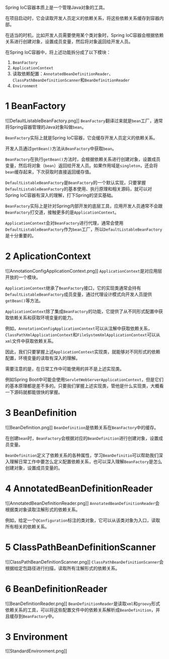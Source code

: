 Spring IoC容器本质上是一个管理Java对象的工具。

在项目启动时，它会读取开发人员定义的依赖关系，将这些依赖关系缓存到容器内部。

在适当的时机，比如开发人员需要使用某个类对象时，Spring IoC容器会根据依赖关系进行创建对象，设置成员变量，然后将对象返回给开发人员。

在Spring IoC容器中，将上述功能拆分成了以下模块：
1. `BeanFactory`
2. `ApplicationContext`
4. 读取依赖配置：`AnnotatedBeanDefinitionReader`、`ClassPathBeanDefinitionScanner`和`BeanDefinitionReader`
5. `Environment`

# 1 BeanFactory
![[DefaultListableBeanFactory.png]]
`BeanFactory`翻译过来就是`bean`工厂，通常将Spring容器管理的Java对象叫做`bean`。

`BeanFactory`实际上就是Spring IoC容器，它会缓存开发人员定义的依赖关系。

开发人员通过`getBean()`方法从`BeanFactory`中获取`bean`。

`BeanFactory`在执行`getBean()`方法时，会根据依赖关系进行创建对象，设置成员变量，然后将对象（`bean`）返回给开发人员。如果作用域是`singleton`，还会将`bean`缓存起来，下次获取时直接返回缓存值。

`DefaultListableBeanFactory`是`BeanFactory`的一个默认实现，只要掌握`DefaultListableBeanFactory`的基本使用、执行原理和相关源码，就可以对Spring IoC容器有深入的理解，打下Spring的坚实基础。

`BeanFactory`实际上是针对Spring内部开发的底层工具，应用开发人员通常不会跟`BeanFactory`打交道，接触更多的是`ApplicationContext`。

`ApplicationContext`会对`BeanFactory`进行代理，通常会使用`DefaultListableBeanFactory`作为`bean`工厂，所以`DefaultListableBeanFactory`是十分重要的。

# 2 AplicationContext
![[AnnotationConfigApplicationContext.png]]
`ApplicationContext`是对应用层开放的一个模块。

`ApplicationContext`继承了`BeanFactory`接口，它的实现类通常会持有`DefaultListableBeanFactory`成员变量，通过代理设计模式向开发人员提供`getBean()`等方法。

`ApplicationContext`除了集成`BeanFactory`的功能，它提供了从不同形式配置中获取依赖关系和获取环境变量的能力。

例如，`AnnotationConfigApplicationContext`可以从注解中获取依赖关系，`ClassPathXmlApplicationContext`和`FileSystemXmlApplicationContext`可以从`xml`文件中获取依赖关系。

因此，我们只要掌握上述`ApplicationContext`实现类，就能够对不同形式的依赖配置，环境变量的读取有深入的理解。

需要注意的是，在日常工作中可能使用的并不是上述实现类。

例如Spring Boot中可能会使用`ServletWebServerApplicationContext`，但是它们的基本原理都是差不多的。只要我们掌握上述实现类，管他是什么实现类，大概看一下源码就都能很快的掌握。

# 3 BeanDefinition
![[BeanDefinition.png]]
`BeanDefinition`是依赖关系在`BeanFactory`中的缓存。

在创建`bean`时，`BeanFactory`会根据对应的`BeanDefinition`进行创建对象，设置成员变量。

`BeanDefinition`定义了依赖关系的各种属性，学习`BeanDefinitio`可以帮助我们深入理解日常工作中要怎么定义配置依赖关系，也可以深入理解`BeanFactory`是怎么创建对象，设置成员变量的。

# 4 AnnotatedBeanDefinitionReader
![[AnnotatedBeanDefinitionReader.png]]
`AnnotatedBeanDefinitionReader`会根据类对象读取注解形式的依赖关系。

例如，给定一个`@Configuration`标注的类对象，它可以从该类对象为入口，读取所有相关的依赖关系。

# 5 ClassPathBeanDefinitionScanner
![[ClassPathBeanDefinitionScanner.png]]
`ClassPathBeanDefinitionScanner`会根据给定包路径进行扫描，读取所有注解形式的依赖关系。

# 6 BeanDefinitionReader
![[BeanDefinitionReader.png]]
`BeanDefinitionReader`是读取`xml`和`groovy`形式依赖关系的工具，可以将这些配置文件中的依赖关系解析成`BeanDefinition`，并且缓存到`BeanFactory`中。



# 3 Environment
![[StandardEnvironment.png]]
